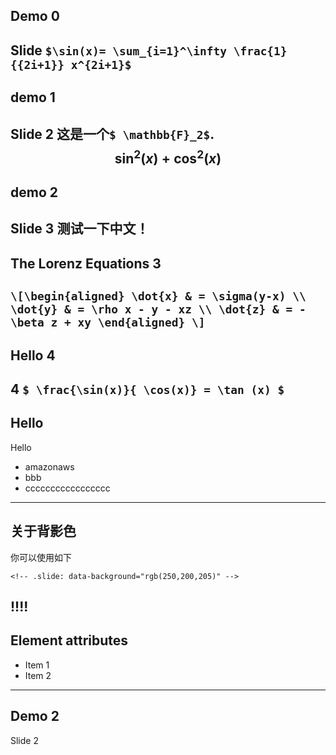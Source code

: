 ## Demo 0
Slide `$\sin(x)= \sum_{i=1}^\infty \frac{1}{{2i+1}} x^{2i+1}$`
---

## demo 1
Slide 2
这是一个`$ \mathbb{F}_2$`. 
$$
\sin^2(x) + \cos^2(x) 
$$
---
## demo 2
Slide 3
测试一下中文！
---

## The Lorenz Equations 3
`\[\begin{aligned}
\dot{x} & = \sigma(y-x) \\
\dot{y} & = \rho x - y - xz \\
\dot{z} & = -\beta z + xy
\end{aligned} \]`
---
## Hello 4
4
`$ \frac{\sin(x)}{ \cos(x)} = \tan (x) $`
---
## Hello
Hello 
- amazonaws
- bbb
- ccccccccccccccccc
---
<!-- .slide: data-background="rgb(250,200,205)" -->
## 关于背影色
你可以使用如下
```
<!-- .slide: data-background="rgb(250,200,205)" -->
```
!!!!
---
## Element attributes

- Item 1 <!-- .element: class="fragment" data-fragment-index="2" -->
- Item 2 <!-- .element: class="fragment" data-fragment-index="1" -->
---
## Demo 2

Slide 2